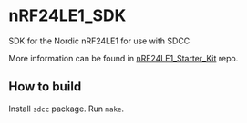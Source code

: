 # nRF24LE1_SDK

SDK for the Nordic nRF24LE1 for use with SDCC

More information can be found in [nRF24LE1_Starter_Kit](https://github.com/anabolyc/nRF24LE1_Starter_Kit) repo.

## How to build 

Install `sdcc` package. 
Run `make`.

